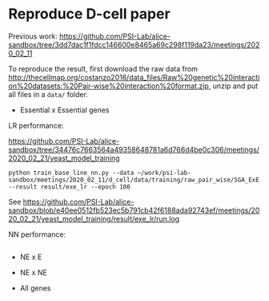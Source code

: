 # Reproduce D-cell paper

Previous work: https://github.com/PSI-Lab/alice-sandbox/tree/3dd7dac1f1fdcc146600e8465a69c298f119da23/meetings/2020_02_11

To reproduce the result, first download the raw data from http://thecellmap.org/costanzo2016/data_files/Raw%20genetic%20interaction%20datasets:%20Pair-wise%20interaction%20format.zip,
unzip and put all files in a `data/` folder.

- Essential x Essential genes

LR performance:

https://github.com/PSI-Lab/alice-sandbox/tree/34476c7663564a49358648781a6d766d4be0c306/meetings/2020_02_21/yeast_model_training

```
python train_base_line_nn.py --data ~/work/psi-lab-sandbox/meetings/2020_02_11/d_cell/data/training/raw_pair_wise/SGA_ExE.txt --result result/exe_lr --epoch 100
```

See https://github.com/PSI-Lab/alice-sandbox/blob/e40ee0512fb523ec5b791cb42f6188ada92743ef/meetings/2020_02_21/yeast_model_training/result/exe_lr/run.log

NN performance:



```

```

- NE x E


- NE x NE


- All genes



